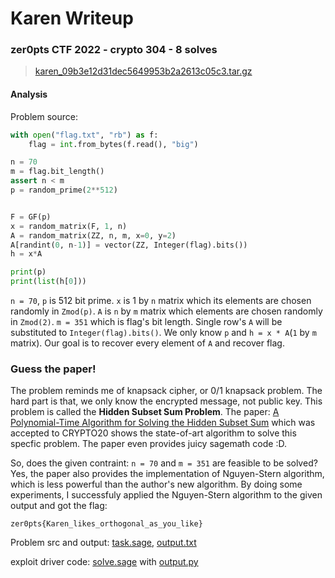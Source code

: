 # Karen Writeup

### zer0pts CTF 2022 - crypto 304 - 8 solves

> [karen_09b3e12d31dec5649953b2a2613c05c3.tar.gz](karen_09b3e12d31dec5649953b2a2613c05c3.tar.gz)

#### Analysis

Problem source:

```python
with open("flag.txt", "rb") as f:
    flag = int.from_bytes(f.read(), "big")

n = 70
m = flag.bit_length()
assert n < m
p = random_prime(2**512)


F = GF(p)
x = random_matrix(F, 1, n)
A = random_matrix(ZZ, n, m, x=0, y=2)
A[randint(0, n-1)] = vector(ZZ, Integer(flag).bits())
h = x*A

print(p)
print(list(h[0]))
```

`n = 70`, `p` is 512 bit prime.
`x` is 1 by `n` matrix which its elements are chosen randomly in `Zmod(p)`.
`A` is `n` by `m` matrix which elements are chosen randomly in `Zmod(2)`. `m = 351` which is flag's bit length.
Single row's `A` will be substituted to `Integer(flag).bits()`. We only know `p` and `h = x * A`(`1` by `m` matrix).
Our goal is to recover every element of `A` and recover flag.

### Guess the paper!

The problem reminds me of knapsack cipher, or 0/1 knapsack problem. The hard part is that, we only know the encrypted message, not public key. This problem is called the **Hidden Subset Sum Problem**. The paper: [A Polynomial-Time Algorithm for Solving the Hidden Subset Sum](https://eprint.iacr.org/2020/461.pdf) which was accepted to CRYPTO20 shows the state-of-art algorithm to solve this specfic problem. The paper even provides juicy sagemath code :D.

So, does the given contraint: `n = 70` and `m = 351` are feasible to be solved? Yes, the paper also provides the implementation of Nguyen-Stern algorithm, which is less powerful than the author's new algorithm. By doing some experiments, I successfuly applied the Nguyen-Stern algorithm to the given output and got the flag:

```
zer0pts{Karen_likes_orthogonal_as_you_like}
```

Problem src and output: [task.sage](task.sage), [output.txt](output.txt)

exploit driver code: [solve.sage](solve.sage) with [output.py](output.py)
